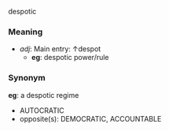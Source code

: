 despotic
### Meaning
+ _adj_: Main entry: ↑despot
	+ __eg__: despotic power/rule

### Synonym

__eg__: a despotic regime

+ AUTOCRATIC
+ opposite(s): DEMOCRATIC, ACCOUNTABLE


